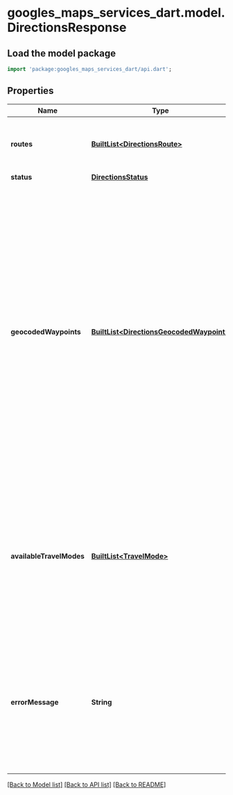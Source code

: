 # googles_maps_services_dart.model.DirectionsResponse

## Load the model package
```dart
import 'package:googles_maps_services_dart/api.dart';
```

## Properties
Name | Type | Description | Notes
------------ | ------------- | ------------- | -------------
**routes** | [**BuiltList&lt;DirectionsRoute&gt;**](DirectionsRoute.md) | Contains an array of routes from the origin to the destination. Routes consist of nested Legs and Steps. | 
**status** | [**DirectionsStatus**](DirectionsStatus.md) |  | 
**geocodedWaypoints** | [**BuiltList&lt;DirectionsGeocodedWaypoint&gt;**](DirectionsGeocodedWaypoint.md) | Contains an array with details about the geocoding of origin, destination and waypoints. Elements in the geocoded_waypoints array correspond, by their zero-based position, to the origin, the waypoints in the order they are specified, and the destination.  These details will not be present for waypoints specified as textual latitude/longitude values if the service returns no results. This is because such waypoints are only reverse geocoded to obtain their representative address after a route has been found. An empty JSON object will occupy the corresponding places in the geocoded_waypoints array.  | [optional] 
**availableTravelModes** | [**BuiltList&lt;TravelMode&gt;**](TravelMode.md) | Contains an array of available travel modes. This field is returned when a request specifies a travel mode and gets no results. The array contains the available travel modes in the countries of the given set of waypoints. This field is not returned if one or more of the waypoints are 'via waypoints'. | [optional] 
**errorMessage** | **String** | When the service returns a status code other than `OK`, there may be an additional `error_message` field within the response object. This field contains more detailed information about thereasons behind the given status code. This field is not always returned, and its content is subject to change.  | [optional] 

[[Back to Model list]](../README.md#documentation-for-models) [[Back to API list]](../README.md#documentation-for-api-endpoints) [[Back to README]](../README.md)


